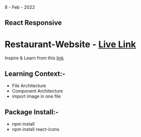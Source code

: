 8 - Feb - 2022
## React Responsive
# Restaurant-Website - [Live Link](https)

Inspire & Learn from this [link](https://youtu.be/4oV65GVVits)

## Learning Context:- 
- File Architecture 
- Component Architecture 
- import image in one file 

## Package Install:-
- npm install
- npm install react-icons